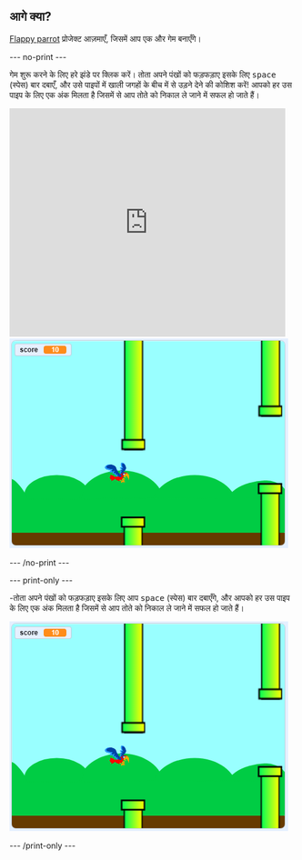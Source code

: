## आगे क्या?

[Flappy parrot](https://projects.raspberrypi.org/en/projects/flappy-parrot?utm_source=pathway&utm_medium=whatnext&utm_campaign=projects) प्रोजेक्ट आज़माएँ, जिसमें आप एक और गेम बनाएँगे।

\--- no-print \---

गेम शुरू करने के लिए हरे झंडे पर क्लिक करें। तोता अपने पंखों को फड़फड़ाए इसके लिए <kbd>space</kbd> (स्पेस) बार दबाएँ, और उसे पाइपों में खाली जगहों के बीच में से उड़ने देने की कोशिश करें! आपको हर उस पाइप के लिए एक अंक मिलता है जिसमें से आप तोते को निकाल ले जाने में सफल हो जाते हैं।

<div class="scratch-preview">
  <iframe allowtransparency="true" width="485" height="402" src="https://scratch.mit.edu/projects/embed/258349724/?autostart=false" frameborder="0" scrolling="no"></iframe>
  <img src="images/flappy-parrot-showcase.png">
</div>

\--- /no-print \---

\--- print-only \---

-तोता अपने पंखों को फड़फड़ाए इसके लिए आप <kbd>space</kbd> (स्पेस) बार दबाएँगे, और आपको हर उस पाइप के लिए एक अंक मिलता है जिसमें से आप तोते को निकाल ले जाने में सफल हो जाते हैं।

![मिट्ठू तोता गेम खेला जा रहा है](images/flappy-parrot-showcase.png)

\--- /print-only \---